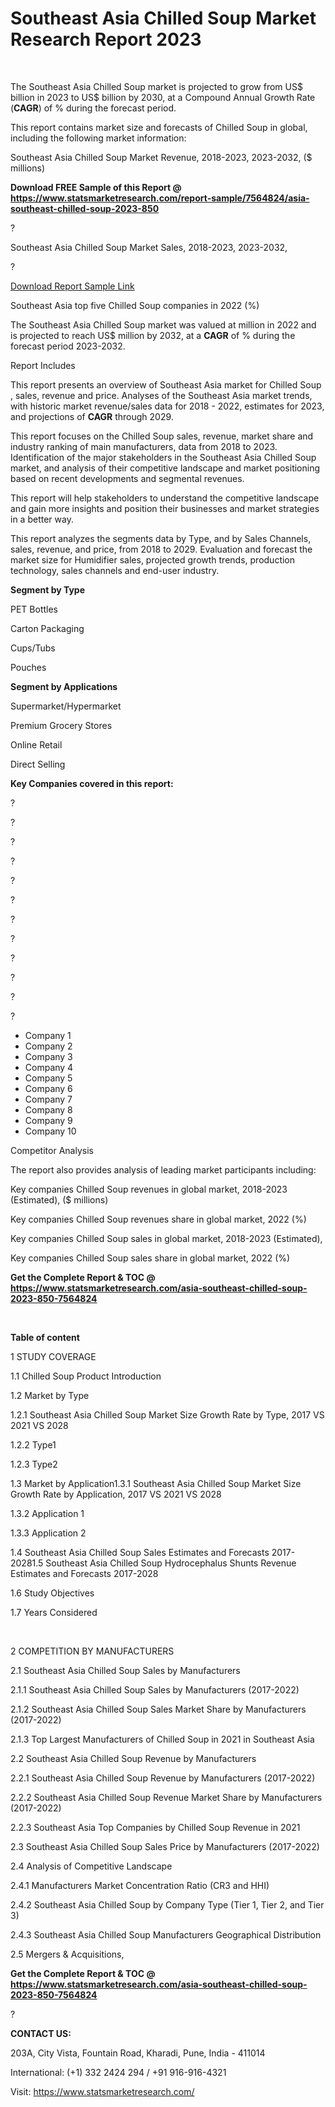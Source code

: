 <h1>Southeast Asia Chilled Soup Market Research Report 2023</h1><br/><p>The Southeast Asia Chilled Soup market is projected to grow from US$ billion in 2023 to US$ billion by 2030, at a Compound Annual Growth Rate (<strong>CAGR</strong>) of % during the forecast period.</p>
 
 
 
 <p>This report contains market size and forecasts of Chilled Soup in global, including the following market information:</p>
 
 
 
 <p>Southeast Asia Chilled Soup Market Revenue, 2018-2023, 2023-2032, ($ millions)</p>
 
 
 
 <div><b>Download FREE Sample of this Report @ <a href="https://www.statsmarketresearch.com/download-free-sample/7564824/asia-southeast-chilled-soup-2023-850">https://www.statsmarketresearch.com/report-sample/7564824/asia-southeast-chilled-soup-2023-850</a></b></div>
 
 
 
 <p>? </p>
 
 
 
 <p>Southeast Asia Chilled Soup Market Sales, 2018-2023, 2023-2032,</p>
 
 
 
 <p>? </p>
 
 
 
 <p><a href="https://www.statsmarketresearch.com/download-free-sample/7564824/asia-southeast-chilled-soup-2023-850">Download Report Sample Link</a></p>
 
 
 
 <p>Southeast Asia top five Chilled Soup companies in 2022 (%)</p>
 
 
 
 <p>The Southeast Asia Chilled Soup market was valued at million in 2022 and is projected to reach US$ million by 2032, at a <strong>CAGR</strong> of % during the forecast period 2023-2032.</p>
 
 
 
 <p>Report Includes</p>
 
 
 
 <p>This report presents an overview of Southeast Asia market for Chilled Soup , sales, revenue and price. Analyses of the Southeast Asia market trends, with historic market revenue/sales data for 2018 - 2022, estimates for 2023, and projections of <strong>CAGR</strong> through 2029.</p>
 
 
 
 <p>This report focuses on the Chilled Soup sales, revenue, market share and industry ranking of main manufacturers, data from 2018 to 2023. Identification of the major stakeholders in the Southeast Asia Chilled Soup market, and analysis of their competitive landscape and market positioning based on recent developments and segmental revenues.</p>
 
 
 
 <p>This report will help stakeholders to understand the competitive landscape and gain more insights and position their businesses and market strategies in a better way.</p>
 
 
 
 <p>This report analyzes the segments data by Type, and by Sales Channels, sales, revenue, and price, from 2018 to 2029. Evaluation and forecast the market size for Humidifier sales, projected growth trends, production technology, sales channels and end-user industry.</p>
 
 
 
 <p><strong>Segment by Type</strong></p>
 
 
 
 <p>PET Bottles</p>
 
 
 
 <p>Carton Packaging</p>
 
 
 
 <p>Cups/Tubs</p>
 
 
 
 <p>Pouches</p>
 
 
 
 <p><strong>Segment <strong><strong>by Applications</strong></strong></strong></p>
 
 
 
 <p>Supermarket/Hypermarket</p>
 
 
 
 <p>Premium Grocery Stores</p>
 
 
 
 <p>Online Retail</p>
 
 
 
 <p>Direct Selling</p>
 
 
 
 <p><strong>Key Companies covered in this report:</strong></p>
 
 
 
 <p>? </p>
 
 
 
 <p>? </p>
 
 
 
 <p>? </p>
 
 
 
 <p>? </p>
 
 
 
 <p>? </p>
 
 
 
 <p>? </p>
 
 
 
 <p>? </p>
 
 
 
 <p>? </p>
 
 
 
 <p>? </p>
 
 
 
 <p>? </p>
 
 
 
 <p>? </p>
 
 
 
 <p>? </p>
 
 
 
 <ul>
 
 <li>Company 1</li>
 
 <li>Company 2</li>
 
 <li>Company 3</li>
 
 <li>Company 4</li>
 
 <li>Company 5</li>
 
 <li>Company 6</li>
 
 <li>Company 7</li>
 
 <li>Company 8</li>
 
 <li>Company 9</li>
 
 <li>Company 10</li>
 
 </ul>
 
 
 
 <p>Competitor Analysis</p>
 
 
 
 <p>The report also provides analysis of leading market participants including:</p>
 
 
 
 <p>Key companies Chilled Soup revenues in global market, 2018-2023 (Estimated), ($ millions)</p>
 
 
 
 <p>Key companies Chilled Soup revenues share in global market, 2022 (%)</p>
 
 
 
 <p>Key companies Chilled Soup sales in global market, 2018-2023 (Estimated),</p>
 
 
 
 <p>Key companies Chilled Soup sales share in global market, 2022 (%)</p>
 
 
 
 <div><b>Get the Complete Report & TOC @ <a href="https://www.statsmarketresearch.com/asia-southeast-chilled-soup-2023-850-7564824">https://www.statsmarketresearch.com/asia-southeast-chilled-soup-2023-850-7564824</a></b></div>
 
 
 
 <p><br />
 
 <b>Table of content</b></p>
 
 
 
 <p>1 STUDY COVERAGE<br />
 
 1.1 Chilled Soup Product Introduction<br />
 
 1.2 Market by Type<br />
 
 1.2.1 Southeast Asia Chilled Soup Market Size Growth Rate by Type, 2017 VS 2021 VS 2028<br />
 
 1.2.2 Type1<br />
 
 1.2.3 Type2<br />
 
 1.3 Market by Application1.3.1 Southeast Asia Chilled Soup Market Size Growth Rate by Application, 2017 VS 2021 VS 2028<br />
 
 1.3.2 Application 1<br />
 
 1.3.3 Application 2<br />
 
 1.4 Southeast Asia Chilled Soup Sales Estimates and Forecasts 2017-20281.5 Southeast Asia Chilled Soup Hydrocephalus Shunts Revenue Estimates and Forecasts 2017-2028<br />
 
 1.6 Study Objectives<br />
 
 1.7 Years Considered<br />
 
 <br />
 
 2 COMPETITION BY MANUFACTURERS<br />
 
 2.1 Southeast Asia Chilled Soup Sales by Manufacturers<br />
 
 2.1.1 Southeast Asia Chilled Soup Sales by Manufacturers (2017-2022)<br />
 
 2.1.2 Southeast Asia Chilled Soup Sales Market Share by Manufacturers (2017-2022)<br />
 
 2.1.3 Top Largest Manufacturers of Chilled Soup in 2021 in Southeast Asia<br />
 
 2.2 Southeast Asia Chilled Soup Revenue by Manufacturers<br />
 
 2.2.1 Southeast Asia Chilled Soup Revenue by Manufacturers (2017-2022)<br />
 
 2.2.2 Southeast Asia Chilled Soup Revenue Market Share by Manufacturers (2017-2022)<br />
 
 2.2.3 Southeast Asia Top Companies by Chilled Soup Revenue in 2021<br />
 
 2.3 Southeast Asia Chilled Soup Sales Price by Manufacturers (2017-2022)<br />
 
 2.4 Analysis of Competitive Landscape<br />
 
 2.4.1 Manufacturers Market Concentration Ratio (CR3 and HHI)<br />
 
 2.4.2 Southeast Asia Chilled Soup by Company Type (Tier 1, Tier 2, and Tier 3)<br />
 
 2.4.3 Southeast Asia Chilled Soup Manufacturers Geographical Distribution<br />
 
 2.5 Mergers & Acquisitions,</p>
 
 
 
 <div><b>Get the Complete Report & TOC @ <a href="https://www.statsmarketresearch.com/asia-southeast-chilled-soup-2023-850-7564824">https://www.statsmarketresearch.com/asia-southeast-chilled-soup-2023-850-7564824</a></b></div>
 
 
 
 <p>? </p>
 
 
 
 <p><b>CONTACT US:</b><br />
 
 203A, City Vista, Fountain Road, Kharadi, Pune, India - 411014<br />
 
 International: (+1) 332 2424 294 / +91 916-916-4321<br />
 
 Visit: <a href="https://www.statsmarketresearch.com/">https://www.statsmarketresearch.com/</a></p>